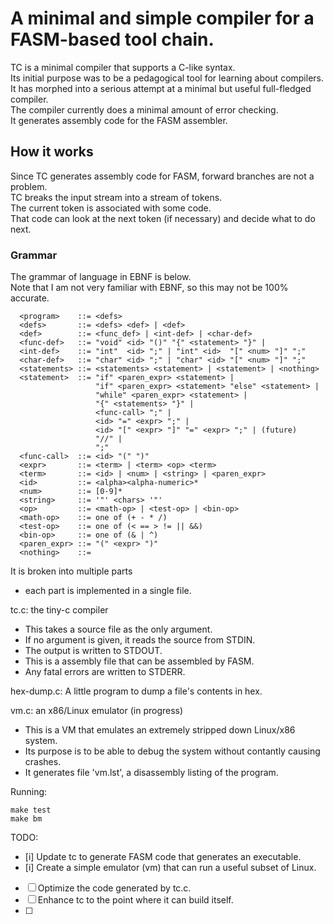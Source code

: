 # A minimal and simple compiler for a FASM-based tool chain.
TC is a minimal compiler that supports a C-like syntax.<br/>
Its initial purpose was to be a pedagogical tool for learning about compilers.<br/>
It has morphed into a serious attempt at a minimal but useful full-fledged compiler.<br/>
The compiler currently does a minimal amount of error checking.<br/>
It generates assembly code for the FASM assembler.<br/>

## How it works
Since TC generates assembly code for FASM, forward branches are not a problem.<br/>
TC breaks the input stream into a stream of tokens.<br/>
The current token is associated with some code.<br/>
That code can look at the next token (if necessary) and decide what to do next.<br/>

### Grammar
The grammar of language in EBNF is below.<br/>
Note that I am not very familiar with EBNF, so this may not be 100% accurate.

```
  <program>    ::= <defs>
  <defs>       ::= <defs> <def> | <def>
  <def>        ::= <func_def> | <int-def> | <char-def>
  <func-def>   ::= "void" <id> "()" "{" <statement> "}" |
  <int-def>    ::= "int"  <id> ";" | "int" <id>  "[" <num> "]" ";"
  <char-def>   ::= "char" <id> ";" | "char" <id> "[" <num> "]" ";"
  <statements> ::= <statements> <statement> | <statement> | <nothing>
  <statement>  ::= "if" <paren_expr> <statement> |
                   "if" <paren_expr> <statement> "else" <statement> |
                   "while" <paren_expr> <statement> |
                   "{" <statements> "}" |
                   <func-call> ";" |
                   <id> "=" <expr> ";" |
                   <id> "[" <expr> "]" "=" <expr> ";" | (future)
                   "//" |
                   ";"
  <func-call>  ::= <id> "(" ")"
  <expr>       ::= <term> | <term> <op> <term>
  <term>       ::= <id> | <num> | <string> | <paren_expr>
  <id>         ::= <alpha><alpha-numeric>*
  <num>        ::= [0-9]*
  <string>     ::= '"' <chars> '"'
  <op>         ::= <math-op> | <test-op> | <bin-op>
  <math-op>    ::= one of (+ - * /)
  <test-op>    ::= one of (< == > != || &&)
  <bin-op>     ::= one of (& | ^)
  <paren_expr> ::= "(" <expr> ")"
  <nothing>    ::= 
 ```

It is broken into multiple parts
- each part is implemented in a single file.

tc.c: the tiny-c compiler
- This takes a source file as the only argument.
- If no argument is given, it reads the source from STDIN.
- The output is written to STDOUT.
- This is a assembly file that can be assembled by FASM.
- Any fatal errors are written to STDERR.

hex-dump.c: A little program to dump a file's contents in hex.

vm.c: an x86/Linux emulator (in progress)
- This is a VM that emulates an extremely stripped down Linux/x86 system.
- Its purpose is to be able to debug the system without contantly causing crashes.
- It generates file 'vm.lst', a disassembly listing of the program.

Running:
```
make test 
make bm
```

TODO:
- [i] Update tc to generate FASM code that generates an executable.
- [i] Create a simple emulator (vm) that can run a useful subset of Linux.
- [ ] Optimize the code generated by tc.c.
- [ ] Enhance tc to the point where it can build itself.
- [ ] 

